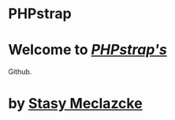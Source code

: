 # PHPstrap
# Welcome to [*PHPstrap's*](https://phpstrap.in)

Github.
# by [Stasy Meclazcke](http://www.aeipsapps.tumblr.com)